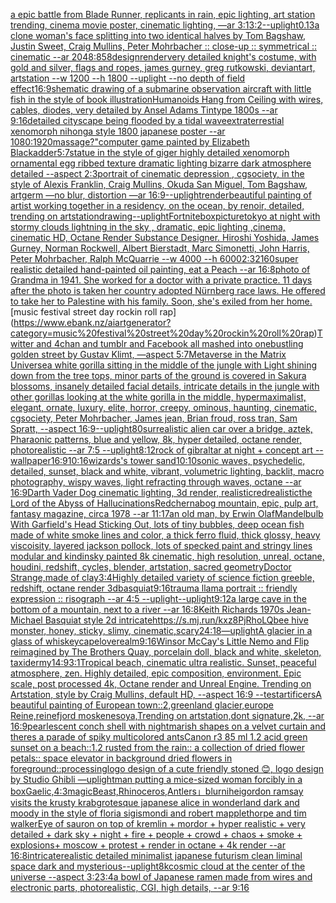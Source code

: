 [a epic battle from Blade Runner, replicants in rain, epic lighting, art station trending, cinema movie poster, cinematic lighting, —ar 3:1](https://www.ebank.nz/aiartgenerator?category=a%20epic%20battle%20from%20Blade%20Runner%2C%20replicants%20in%20rain%2C%20epic%20lighting%2C%20art%20station%20trending%2C%20cinema%20movie%20poster%2C%20cinematic%20lighting%2C%20%E2%80%94ar%203%3A1)[3:2](https://www.ebank.nz/aiartgenerator?category=3%3A2)[--uplight](https://www.ebank.nz/aiartgenerator?category=--uplight)[0.13](https://www.ebank.nz/aiartgenerator?category=0.13)[a clone woman's face splitting into two identical halves by Tom Bagshaw, Justin Sweet, Craig Mullins, Peter Mohrbacher :: close-up :: symmetrical :: cinematic --ar 2048:858](https://www.ebank.nz/aiartgenerator?category=a%20clone%20woman%27s%20face%20splitting%20into%20two%20identical%20halves%20by%20Tom%20Bagshaw%2C%20Justin%20Sweet%2C%20Craig%20Mullins%2C%20Peter%20Mohrbacher%20%3A%3A%20close-up%20%3A%3A%20symmetrical%20%3A%3A%20cinematic%20--ar%202048%3A858)[design](https://www.ebank.nz/aiartgenerator?category=design)[render](https://www.ebank.nz/aiartgenerator?category=render)[very detailed knight's costume, with gold and silver, flags and ropes,  james gurney, greg rutkowski, deviantart, artstation --w 1200 --h 1800 --uplight --no depth of field effect](https://www.ebank.nz/aiartgenerator?category=very%20detailed%20knight%27s%20costume%2C%20with%20gold%20and%20silver%2C%20flags%20and%20ropes%2C%20%20james%20gurney%2C%20greg%20rutkowski%2C%20deviantart%2C%20artstation%20--w%201200%20--h%201800%20--uplight%20--no%20depth%20of%20field%20effect)[16:9](https://www.ebank.nz/aiartgenerator?category=16%3A9)[shematic drawing of a submarine observation aircraft with little fish in the style of book illustration](https://www.ebank.nz/aiartgenerator?category=shematic%20drawing%20of%20a%20submarine%20observation%20aircraft%20with%20little%20fish%20in%20the%20style%20of%20book%20illustration)[Humanoids Hang from Ceiling with wires, cables,  diodes, very detailed by Ansel Adams Tintype 1800s --ar 9:16](https://www.ebank.nz/aiartgenerator?category=Humanoids%20Hang%20from%20Ceiling%20with%20wires%2C%20cables%2C%20%20diodes%2C%20very%20detailed%20by%20Ansel%20Adams%20Tintype%201800s%20--ar%209%3A16)[detailed cityscape being flooded by a tidal wave](https://www.ebank.nz/aiartgenerator?category=detailed%20cityscape%20being%20flooded%20by%20a%20tidal%20wave)[extraterrestial xenomorph nihonga style 1800 japanese poster --ar 1080:1920](https://www.ebank.nz/aiartgenerator?category=extraterrestial%20xenomorph%20nihonga%20style%201800%20japanese%20poster%20--ar%201080%3A1920)[massage?"](https://www.ebank.nz/aiartgenerator?category=massage%3F%22)[computer game painted by Elizabeth Blackadder](https://www.ebank.nz/aiartgenerator?category=computer%20game%20painted%20by%20Elizabeth%20Blackadder)[5:7](https://www.ebank.nz/aiartgenerator?category=5%3A7)[statue in the style of giger highly detailed  xenomorph ornamental egg ribbed texture dramatic lighting bizarre dark atmosphere detailed --aspect 2:3](https://www.ebank.nz/aiartgenerator?category=statue%20in%20the%20style%20of%20giger%20highly%20detailed%20%20xenomorph%20ornamental%20egg%20ribbed%20texture%20dramatic%20lighting%20bizarre%20dark%20atmosphere%20detailed%20--aspect%202%3A3)[portrait of cinematic depression , cgsociety, in the style of Alexis Franklin, Craig Mullins, Okuda San Miguel, Tom Bagshaw, artgerm —no blur, distortion —ar 16:9](https://www.ebank.nz/aiartgenerator?category=portrait%20of%20cinematic%20depression%20%2C%20cgsociety%2C%20in%20the%20style%20of%20Alexis%20Franklin%2C%20Craig%20Mullins%2C%20Okuda%20San%20Miguel%2C%20Tom%20Bagshaw%2C%20artgerm%20%E2%80%94no%20blur%2C%20distortion%20%E2%80%94ar%2016%3A9)[--uplight](https://www.ebank.nz/aiartgenerator?category=--uplight)[render](https://www.ebank.nz/aiartgenerator?category=render)[beautiful painting of artist working together in a residency, on the ocean, by renoir, detailed, trending on artstation](https://www.ebank.nz/aiartgenerator?category=beautiful%20painting%20of%20artist%20working%20together%20in%20a%20residency%2C%20on%20the%20ocean%2C%20by%20renoir%2C%20detailed%2C%20trending%20on%20artstation)[drawing](https://www.ebank.nz/aiartgenerator?category=drawing)[--uplight](https://www.ebank.nz/aiartgenerator?category=--uplight)[Fortnite](https://www.ebank.nz/aiartgenerator?category=Fortnite)[box](https://www.ebank.nz/aiartgenerator?category=box)[picture](https://www.ebank.nz/aiartgenerator?category=picture)[tokyo at night with stormy clouds lightning in the sky , dramatic, epic lighting ,cinema, cinematic HD, Octane Render Substance Designer. Hiroshi Yoshida, James Gurney, Norman Rockwell, Albert Bierstadt, Marc Simonetti, John Harris, Peter Mohrbacher, Ralph McQuarrie --w 4000 --h 6000](https://www.ebank.nz/aiartgenerator?category=tokyo%20at%20night%20with%20stormy%20clouds%20lightning%20in%20the%20sky%20%2C%20dramatic%2C%20epic%20lighting%20%2Ccinema%2C%20cinematic%20HD%2C%20Octane%20Render%20Substance%20Designer.%20Hiroshi%20Yoshida%2C%20James%20Gurney%2C%20Norman%20Rockwell%2C%20Albert%20Bierstadt%2C%20Marc%20Simonetti%2C%20John%20Harris%2C%20Peter%20Mohrbacher%2C%20Ralph%20McQuarrie%20--w%204000%20--h%206000)[2:3](https://www.ebank.nz/aiartgenerator?category=2%3A3)[2160](https://www.ebank.nz/aiartgenerator?category=2160)[super realistic detailed hand-painted oil painting, eat a Peach --ar 16:8](https://www.ebank.nz/aiartgenerator?category=super%20realistic%20detailed%20hand-painted%20oil%20painting%2C%20eat%20a%20Peach%20--ar%2016%3A8)[photo of Grandma in 1941. She worked for a doctor with a private practice. 11 days after the photo is taken her country adopted Nürnberg race laws. He offered to take her to Palestine with his family. Soon, she's exiled from her home.](https://www.ebank.nz/aiartgenerator?category=photo%20of%20Grandma%20in%201941.%20She%20worked%20for%20a%20doctor%20with%20a%20private%20practice.%2011%20days%20after%20the%20photo%20is%20taken%20her%20country%20adopted%20N%C3%BCrnberg%20race%20laws.%20He%20offered%20to%20take%20her%20to%20Palestine%20with%20his%20family.%20Soon%2C%20she%27s%20exiled%20from%20her%20home.)[music festival street day rockin roll rap](https://www.ebank.nz/aiartgenerator?category=music%20festival%20street%20day%20rockin%20roll%20rap)[Twitter and 4chan and tumblr and Facebook all mashed into one](https://www.ebank.nz/aiartgenerator?category=Twitter%20and%204chan%20and%20tumblr%20and%20Facebook%20all%20mashed%20into%20one)[bustling golden street by Gustav Klimt, —aspect 5:7](https://www.ebank.nz/aiartgenerator?category=bustling%20golden%20street%20by%20Gustav%20Klimt%2C%20%E2%80%94aspect%205%3A7)[Metaverse in the Matrix Universe](https://www.ebank.nz/aiartgenerator?category=Metaverse%20in%20the%20Matrix%20Universe)[a white gorilla sitting in the middle of the jungle with Light shining down from the tree tops, minor parts of the ground is covered in Sakura blossoms, insanely detailed facial details, intricate details in the jungle with other gorillas looking at the white gorilla in the middle, hypermaximalist, elegant, ornate, luxury, elite, horror, creepy, ominous, haunting, cinematic, cgsociety, Peter Mohrbacher, James jean, Brian froud, ross tran, Sam Spratt, --aspect 16:9](https://www.ebank.nz/aiartgenerator?category=a%20white%20gorilla%20sitting%20in%20the%20middle%20of%20the%20jungle%20with%20Light%20shining%20down%20from%20the%20tree%20tops%2C%20minor%20parts%20of%20the%20ground%20is%20covered%20in%20Sakura%20blossoms%2C%20insanely%20detailed%20facial%20details%2C%20intricate%20details%20in%20the%20jungle%20with%20other%20gorillas%20looking%20at%20the%20white%20gorilla%20in%20the%20middle%2C%20hypermaximalist%2C%20elegant%2C%20ornate%2C%20luxury%2C%20elite%2C%20horror%2C%20creepy%2C%20ominous%2C%20haunting%2C%20cinematic%2C%20cgsociety%2C%20Peter%20Mohrbacher%2C%20James%20jean%2C%20Brian%20froud%2C%20ross%20tran%2C%20Sam%20Spratt%2C%20--aspect%2016%3A9)[--uplight](https://www.ebank.nz/aiartgenerator?category=--uplight)[80](https://www.ebank.nz/aiartgenerator?category=80)[surrealistic alien car over a bridge, aztek, Pharaonic patterns, blue and yellow, 8k, hyper detailed, octane render, photorealistic --ar 7:5 --uplight](https://www.ebank.nz/aiartgenerator?category=surrealistic%20alien%20car%20over%20a%20bridge%2C%20aztek%2C%20Pharaonic%20patterns%2C%20blue%20and%20yellow%2C%208k%2C%20hyper%20detailed%2C%20octane%20render%2C%20photorealistic%20--ar%207%3A5%20--uplight)[8:12](https://www.ebank.nz/aiartgenerator?category=8%3A12)[rock of gibraltar at night + concept art --wallpaper](https://www.ebank.nz/aiartgenerator?category=rock%20of%20gibraltar%20at%20night%20%2B%20concept%20art%20--wallpaper)[16:9](https://www.ebank.nz/aiartgenerator?category=16%3A9)[10:16](https://www.ebank.nz/aiartgenerator?category=10%3A16)[wizards's tower sand](https://www.ebank.nz/aiartgenerator?category=wizards%27s%20tower%20sand)[10:10](https://www.ebank.nz/aiartgenerator?category=10%3A10)[sonic waves, psychedelic, detailed, sunset, black and white, vibrant, volumetric lighting, backlit, macro photography, wispy waves, light refracting through waves, octane --ar 16:9](https://www.ebank.nz/aiartgenerator?category=sonic%20waves%2C%20psychedelic%2C%20detailed%2C%20sunset%2C%20black%20and%20white%2C%20vibrant%2C%20volumetric%20lighting%2C%20backlit%2C%20macro%20photography%2C%20wispy%20waves%2C%20light%20refracting%20through%20waves%2C%20octane%20--ar%2016%3A9)[Darth Vader Dog cinematic lighting, 3d render, realistic](https://www.ebank.nz/aiartgenerator?category=Darth%20Vader%20Dog%20cinematic%20lighting%2C%203d%20render%2C%20realistic)[red](https://www.ebank.nz/aiartgenerator?category=red)[realistic](https://www.ebank.nz/aiartgenerator?category=realistic)[the Lord of the Abyss of Hallucinations](https://www.ebank.nz/aiartgenerator?category=the%20Lord%20of%20the%20Abyss%20of%20Hallucinations)[Red](https://www.ebank.nz/aiartgenerator?category=Red)[chernabog mountain, epic, pulp art, fantasy magazine, circa 1978 --ar 11:17](https://www.ebank.nz/aiartgenerator?category=chernabog%20mountain%2C%20epic%2C%20pulp%20art%2C%20fantasy%20magazine%2C%20circa%201978%20--ar%2011%3A17)[an old man, by Erwin Olaf](https://www.ebank.nz/aiartgenerator?category=an%20old%20man%2C%20by%20Erwin%20Olaf)[Mandelbulb With Garfield's Head Sticking Out, lots of tiny bubbles, deep ocean fish made of white smoke lines and color, a thick ferro fluid, thick glossy, heavy viscoisity, layered jackson pollock, lots of specked paint and stringy lines modular and kindinsky painted 8k cinematic, high resolution, unreal, octane, houdini, redshift, cycles, blender, artstation, sacred geometry](https://www.ebank.nz/aiartgenerator?category=Mandelbulb%20With%20Garfield%27s%20Head%20Sticking%20Out%2C%20lots%20of%20tiny%20bubbles%2C%20deep%20ocean%20fish%20made%20of%20white%20smoke%20lines%20and%20color%2C%20a%20thick%20ferro%20fluid%2C%20thick%20glossy%2C%20heavy%20viscoisity%2C%20layered%20jackson%20pollock%2C%20lots%20of%20specked%20paint%20and%20stringy%20lines%20modular%20and%20kindinsky%20painted%208k%20cinematic%2C%20high%20resolution%2C%20unreal%2C%20octane%2C%20houdini%2C%20redshift%2C%20cycles%2C%20blender%2C%20artstation%2C%20sacred%20geometry)[Doctor Strange,made of clay](https://www.ebank.nz/aiartgenerator?category=Doctor%20Strange%2Cmade%20of%20clay)[3:4](https://www.ebank.nz/aiartgenerator?category=3%3A4)[Highly detailed variety of science fiction greeble, redshift, octane render 3d](https://www.ebank.nz/aiartgenerator?category=Highly%20detailed%20variety%20of%20science%20fiction%20greeble%2C%20redshift%2C%20octane%20render%203d)[basquiat](https://www.ebank.nz/aiartgenerator?category=basquiat)[9:16](https://www.ebank.nz/aiartgenerator?category=9%3A16)[trauma llama portrait :: friendly expression :: risograph --ar 4:5 --uplight](https://www.ebank.nz/aiartgenerator?category=trauma%20llama%20portrait%20%3A%3A%20friendly%20expression%20%3A%3A%20risograph%20--ar%204%3A5%20--uplight)[--uplight](https://www.ebank.nz/aiartgenerator?category=--uplight)[9:12](https://www.ebank.nz/aiartgenerator?category=9%3A12)[a large cave in the bottom of a mountain, next to a river --ar 16:8](https://www.ebank.nz/aiartgenerator?category=a%20large%20cave%20in%20the%20bottom%20of%20a%20mountain%2C%20next%20to%20a%20river%20--ar%2016%3A8)[Keith Richards 1970s Jean-Michael Basquiat style 2d intricate](https://www.ebank.nz/aiartgenerator?category=Keith%20Richards%201970s%20Jean-Michael%20Basquiat%20style%202d%20intricate)[<https://s.mj.run/kxz8PjRhoLQ>](https://www.ebank.nz/aiartgenerator?category=%3Chttps%3A//s.mj.run/kxz8PjRhoLQ%3E)[bee hive monster, honey, sticky, slimy, cinematic,scary](https://www.ebank.nz/aiartgenerator?category=bee%20hive%20monster%2C%20honey%2C%20sticky%2C%20slimy%2C%20cinematic%2Cscary)[24:18](https://www.ebank.nz/aiartgenerator?category=24%3A18)[—uplight](https://www.ebank.nz/aiartgenerator?category=%E2%80%94uplight)[A glacier in a glass of whiskey](https://www.ebank.nz/aiartgenerator?category=A%20glacier%20in%20a%20glass%20of%20whiskey)[cape](https://www.ebank.nz/aiartgenerator?category=cape)[love](https://www.ebank.nz/aiartgenerator?category=love)[realm](https://www.ebank.nz/aiartgenerator?category=realm)[9:16](https://www.ebank.nz/aiartgenerator?category=9%3A16)[Winsor McCay's Little Nemo and Flip reimagined by The Brothers Quay, porcelain doll, black and white, skeleton, taxidermy](https://www.ebank.nz/aiartgenerator?category=Winsor%20McCay%27s%20Little%20Nemo%20and%20Flip%20reimagined%20by%20The%20Brothers%20Quay%2C%20porcelain%20doll%2C%20black%20and%20white%2C%20skeleton%2C%20taxidermy)[14:9](https://www.ebank.nz/aiartgenerator?category=14%3A9)[3:1](https://www.ebank.nz/aiartgenerator?category=3%3A1)[Tropical beach, cinematic ultra realistic. Sunset, peaceful atmosphere, zen. Highly detailed, epic composition, environment. Epic scale, post processed 4k, Octane render and Unreal Engine. Trending on Artstation, style by Craig Mullins, default HD, --aspect 16:9 --test](https://www.ebank.nz/aiartgenerator?category=Tropical%20beach%2C%20cinematic%20ultra%20realistic.%20Sunset%2C%20peaceful%20atmosphere%2C%20zen.%20Highly%20detailed%2C%20epic%20composition%2C%20environment.%20Epic%20scale%2C%20post%20processed%204k%2C%20Octane%20render%20and%20Unreal%20Engine.%20Trending%20on%20Artstation%2C%20style%20by%20Craig%20Mullins%2C%20default%20HD%2C%20--aspect%2016%3A9%20--test)[artificers](https://www.ebank.nz/aiartgenerator?category=artificers)[A beautiful painting of European town::2,greenland glacier,europe Reine,reinefjord moskenesoya,Trending on artstation,dont signature,2k, --ar 16:9](https://www.ebank.nz/aiartgenerator?category=A%20beautiful%20painting%20of%20European%20town%3A%3A2%2Cgreenland%20glacier%2Ceurope%20Reine%2Creinefjord%20moskenesoya%2CTrending%20on%20artstation%2Cdont%20signature%2C2k%2C%20--ar%2016%3A9)[pearlescent conch shell with nightmarish shapes on a velvet curtain and theres a parade of spiky multicolored ants](https://www.ebank.nz/aiartgenerator?category=pearlescent%20conch%20shell%20with%20nightmarish%20shapes%20on%20a%20velvet%20curtain%20and%20theres%20a%20parade%20of%20spiky%20multicolored%20ants)[Canon r3 85 ml 1.2 acid green sunset on a beach::1.2 rusted from the rain:: a collection of dried flower petals:: space elevator in background dried flowers in foreground::](https://www.ebank.nz/aiartgenerator?category=Canon%20r3%2085%20ml%201.2%20acid%20green%20sunset%20on%20a%20beach%3A%3A1.2%20rusted%20from%20the%20rain%3A%3A%20a%20collection%20of%20dried%20flower%20petals%3A%3A%20space%20elevator%20in%20background%20dried%20flowers%20in%20foreground%3A%3A)[processing](https://www.ebank.nz/aiartgenerator?category=processing)[logo design of a cute friendly stoned 😊, logo design by Studio Ghibli —uplight](https://www.ebank.nz/aiartgenerator?category=logo%20design%20of%20a%20cute%20friendly%20stoned%20%F0%9F%98%8A%2C%20logo%20design%20by%20Studio%20Ghibli%20%E2%80%94uplight)[man putting a mice-sized woman forcibly in a box](https://www.ebank.nz/aiartgenerator?category=man%20putting%20a%20mice-sized%20woman%20forcibly%20in%20a%20box)[Gaelic,](https://www.ebank.nz/aiartgenerator?category=Gaelic%2C)[4:3](https://www.ebank.nz/aiartgenerator?category=4%3A3)[magic](https://www.ebank.nz/aiartgenerator?category=magic)[Beast,Rhinoceros,Antlers」](https://www.ebank.nz/aiartgenerator?category=Beast%2CRhinoceros%2CAntlers%E3%80%8D)[blur](https://www.ebank.nz/aiartgenerator?category=blur)[nihei](https://www.ebank.nz/aiartgenerator?category=nihei)[gordon ramsay visits the krusty krab](https://www.ebank.nz/aiartgenerator?category=gordon%20ramsay%20visits%20the%20krusty%20krab)[grotesque japanese alice in wonderland dark and moody in the style of floria sigismondi and robert mapplethorpe and tim walker](https://www.ebank.nz/aiartgenerator?category=grotesque%20japanese%20alice%20in%20wonderland%20dark%20and%20moody%20in%20the%20style%20of%20floria%20sigismondi%20and%20robert%20mapplethorpe%20and%20tim%20walker)[Eye of sauron on top of kremlin + mordor +  hyper realistic + very detailed + dark sky + night + fire + people + crowd + chaos + smoke + explosions+ moscow + protest + render in octane + 4k render --ar 16:8](https://www.ebank.nz/aiartgenerator?category=Eye%20of%20sauron%20on%20top%20of%20kremlin%20%2B%20mordor%20%2B%20%20hyper%20realistic%20%2B%20very%20detailed%20%2B%20dark%20sky%20%2B%20night%20%2B%20fire%20%2B%20people%20%2B%20crowd%20%2B%20chaos%20%2B%20smoke%20%2B%20explosions%2B%20moscow%20%2B%20protest%20%2B%20render%20in%20octane%20%2B%204k%20render%20--ar%2016%3A8)[intricate](https://www.ebank.nz/aiartgenerator?category=intricate)[realistic detailed minimalist japanese futurism clean liminal space dark and mysterious](https://www.ebank.nz/aiartgenerator?category=realistic%20detailed%20minimalist%20japanese%20futurism%20clean%20liminal%20space%20dark%20and%20mysterious)[--uplight](https://www.ebank.nz/aiartgenerator?category=--uplight)[8k](https://www.ebank.nz/aiartgenerator?category=8k)[cosmic cloud at the center of the universe --aspect 3:2](https://www.ebank.nz/aiartgenerator?category=cosmic%20cloud%20at%20the%20center%20of%20the%20universe%20--aspect%203%3A2)[3:4](https://www.ebank.nz/aiartgenerator?category=3%3A4)[a bowl of Japanese ramen made from wires and electronic parts, photorealistic, CGI, high details, --ar 9:16](https://www.ebank.nz/aiartgenerator?category=a%20bowl%20of%20Japanese%20ramen%20made%20from%20wires%20and%20electronic%20parts%2C%20photorealistic%2C%20CGI%2C%20high%20details%2C%20--ar%209%3A16)